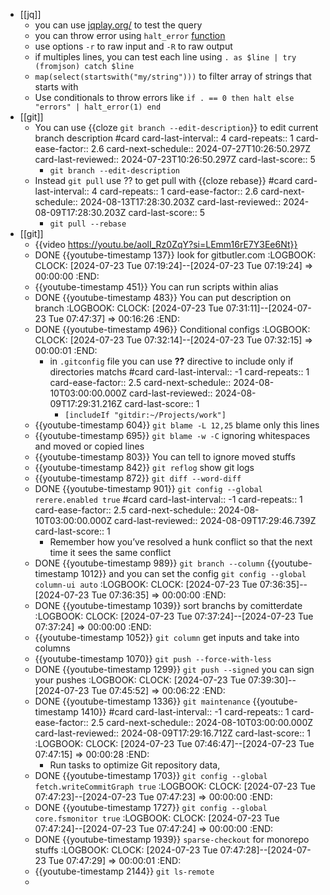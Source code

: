 - [[jq]]
	- you can use [jqplay.org/](https://jqplay.org/) to test the query
	- you can throw error using `halt_error` [function](https://jqlang.github.io/jq/manual/#halt_error)
	- use options `-r` to raw input and `-R` to raw output
	- if multiples lines, you can test each line using `. as $line | try (fromjson) catch $line`
	- `map(select(startswith("my/string")))` to filter array of strings that starts with
	- Use conditionals to throw errors like `if . == 0 then halt else "errors" | halt_error(1) end`
- [[git]]
	- You can use {{cloze `git branch --edit-description`}} to edit current branch description #card
	  card-last-interval:: 4
	  card-repeats:: 1
	  card-ease-factor:: 2.6
	  card-next-schedule:: 2024-07-27T10:26:50.297Z
	  card-last-reviewed:: 2024-07-23T10:26:50.297Z
	  card-last-score:: 5
		- `git branch --edit-description`
	- Instead `git pull` use ?? to get pull with {{cloze rebase}} #card
	  card-last-interval:: 4
	  card-repeats:: 1
	  card-ease-factor:: 2.6
	  card-next-schedule:: 2024-08-13T17:28:30.203Z
	  card-last-reviewed:: 2024-08-09T17:28:30.203Z
	  card-last-score:: 5
		- `git pull --rebase`
- [[git]]
	- {{video https://youtu.be/aolI_Rz0ZqY?si=LEmm16rE7Y3Ee6Nt}}
	- DONE {{youtube-timestamp 137}} look for gitbutler.com
	  :LOGBOOK:
	  CLOCK: [2024-07-23 Tue 07:19:24]--[2024-07-23 Tue 07:19:24] =>  00:00:00
	  :END:
	- {{youtube-timestamp 451}} You can run scripts within alias
	- DONE {{youtube-timestamp 483}}  You can put description on branch
	  :LOGBOOK:
	  CLOCK: [2024-07-23 Tue 07:31:11]--[2024-07-23 Tue 07:47:37] =>  00:16:26
	  :END:
	- DONE {{youtube-timestamp 496}} Conditional configs
	  :LOGBOOK:
	  CLOCK: [2024-07-23 Tue 07:32:14]--[2024-07-23 Tue 07:32:15] =>  00:00:01
	  :END:
		- in `.gitconfig` file you can use **??** directive to include only if directories matchs #card
		  card-last-interval:: -1
		  card-repeats:: 1
		  card-ease-factor:: 2.5
		  card-next-schedule:: 2024-08-10T03:00:00.000Z
		  card-last-reviewed:: 2024-08-09T17:29:31.216Z
		  card-last-score:: 1
			- `[includeIf "gitdir:~/Projects/work"]`
	- {{youtube-timestamp 604}} `git blame -L 12,25` blame only this lines
	- {{youtube-timestamp 695}} `git blame -w -C` ignoring whitespaces and moved or copied lines
	- {{youtube-timestamp 803}} You can tell to ignore moved stuffs
	- {{youtube-timestamp 842}} `git reflog` show git logs
	- {{youtube-timestamp 872}} `git diff --word-diff`
	- DONE {{youtube-timestamp 901}} `git config --global rerere.enabled true` #card
	  card-last-interval:: -1
	  card-repeats:: 1
	  card-ease-factor:: 2.5
	  card-next-schedule:: 2024-08-10T03:00:00.000Z
	  card-last-reviewed:: 2024-08-09T17:29:46.739Z
	  card-last-score:: 1
		- Remember how you’ve resolved a hunk conflict so that the next time it sees the same conflict
	- DONE {{youtube-timestamp 989}} `git branch --column` {{youtube-timestamp 1012}}  and you can set the config `git config --global column-ui auto`
	  :LOGBOOK:
	  CLOCK: [2024-07-23 Tue 07:36:35]--[2024-07-23 Tue 07:36:35] =>  00:00:00
	  :END:
	- DONE {{youtube-timestamp 1039}} sort branchs by comitterdate
	  :LOGBOOK:
	  CLOCK: [2024-07-23 Tue 07:37:24]--[2024-07-23 Tue 07:37:24] =>  00:00:00
	  :END:
	- {{youtube-timestamp 1052}} `git column` get inputs and take into columns
	- {{youtube-timestamp 1070}} `git push --force-with-less`
	- DONE {{youtube-timestamp 1299}} `git push --signed` you can sign your pushes
	  :LOGBOOK:
	  CLOCK: [2024-07-23 Tue 07:39:30]--[2024-07-23 Tue 07:45:52] =>  00:06:22
	  :END:
	- DONE {{youtube-timestamp 1336}} `git maintenance` {{youtube-timestamp 1410}} #card
	  card-last-interval:: -1
	  card-repeats:: 1
	  card-ease-factor:: 2.5
	  card-next-schedule:: 2024-08-10T03:00:00.000Z
	  card-last-reviewed:: 2024-08-09T17:29:16.712Z
	  card-last-score:: 1
	  :LOGBOOK:
	  CLOCK: [2024-07-23 Tue 07:46:47]--[2024-07-23 Tue 07:47:15] =>  00:00:28
	  :END:
		- Run tasks to optimize Git repository data,
	- DONE {{youtube-timestamp 1703}} `git config --global fetch.writeCommitGraph true`
	  :LOGBOOK:
	  CLOCK: [2024-07-23 Tue 07:47:23]--[2024-07-23 Tue 07:47:23] =>  00:00:00
	  :END:
	- DONE {{youtube-timestamp 1727}} `git config --global core.fsmonitor true`
	  :LOGBOOK:
	  CLOCK: [2024-07-23 Tue 07:47:24]--[2024-07-23 Tue 07:47:24] =>  00:00:00
	  :END:
	- DONE {{youtube-timestamp 1939}} `sparse-checkout` for monorepo stuffs
	  :LOGBOOK:
	  CLOCK: [2024-07-23 Tue 07:47:28]--[2024-07-23 Tue 07:47:29] =>  00:00:01
	  :END:
	- {{youtube-timestamp 2144}} `git ls-remote`
	-